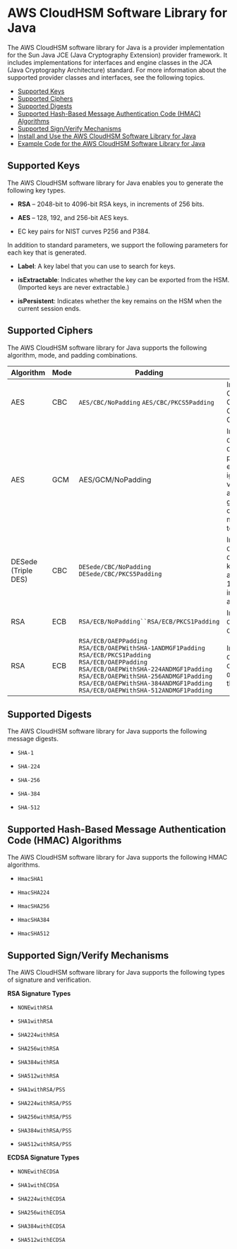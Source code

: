 # AWS CloudHSM Software Library for Java<a name="java-library"></a>

The AWS CloudHSM software library for Java is a provider implementation for the Sun Java JCE \(Java Cryptography Extension\) provider framework\. It includes implementations for interfaces and engine classes in the JCA \(Java Cryptography Architecture\) standard\. For more information about the supported provider classes and interfaces, see the following topics\.


+ [Supported Keys](#java-keys)
+ [Supported Ciphers](#java-ciphers)
+ [Supported Digests](#java-digests)
+ [Supported Hash\-Based Message Authentication Code \(HMAC\) Algorithms](#java-mac)
+ [Supported Sign/Verify Mechanisms](#java-sign-verify)
+ [Install and Use the AWS CloudHSM Software Library for Java](java-library-install.md)
+ [Example Code for the AWS CloudHSM Software Library for Java](java-library-sample.md)

## Supported Keys<a name="java-keys"></a>

The AWS CloudHSM software library for Java enables you to generate the following key types\.

+ **RSA** – 2048\-bit to 4096\-bit RSA keys, in increments of 256 bits\.

+ **AES** – 128, 192, and 256\-bit AES keys\.

+ EC key pairs for NIST curves P256 and P384\.

In addition to standard parameters, we support the following parameters for each key that is generated\.

+ **Label**: A key label that you can use to search for keys\.

+ **isExtractable**: Indicates whether the key can be exported from the HSM\. \(Imported keys are never extractable\.\)

+ **isPersistent**: Indicates whether the key remains on the HSM when the current session ends\.

## Supported Ciphers<a name="java-ciphers"></a>

The AWS CloudHSM software library for Java supports the following algorithm, mode, and padding combinations\.


| Algorithm | Mode | Padding | Notes | 
| --- | --- | --- | --- | 
| AES | CBC |  `AES/CBC/NoPadding` `AES/CBC/PKCS5Padding`  | Implements Cipher\.ENCRYPT\_MODE, Cipher\.DECRYPT\_MODE, Cipher\.WRAP\_MODE, and Cipher\.UNWRAP\_MODE\. | 
| AES | GCM | AES/GCM/NoPadding | Implements `Cipher.ENCRYPT_MODE` and `Cipher.DECRYPT_MODE`\.When performing AES\-GCM encryption, the HSM ignores the initialization vector \(IV\) in the request and uses an IV that it generates\. When the operation completes, you must call `Cipher.getIV()` to get the IV\. | 
| DESede \(Triple DES\) | CBC |  `DESede/CBC/NoPadding` `DESede/CBC/PKCS5Padding`  |  Implements `Cipher.ENCRYPT_MODE` and `Cipher.DECRYPT_MODE`\. The key generation routines accept a size of 168 or 192 bits\. However, internally, all DESede keys are 192 bits\.  | 
| RSA | ECB | `RSA/ECB/NoPadding``RSA/ECB/PKCS1Padding` | Implements `Cipher.ENCRYPT_MODE` and `Cipher.DECRYPT_MODE`\. | 
| RSA | ECB | `RSA/ECB/OAEPPadding` `RSA/ECB/OAEPWithSHA-1ANDMGF1Padding` `RSA/ECB/PKCS1Padding` `RSA/ECB/OAEPPadding` `RSA/ECB/OAEPWithSHA-224ANDMGF1Padding` `RSA/ECB/OAEPWithSHA-256ANDMGF1Padding` `RSA/ECB/OAEPWithSHA-384ANDMGF1Padding` `RSA/ECB/OAEPWithSHA-512ANDMGF1Padding`  |  Implements `Cipher.ENCRYPT_MODE` and `Cipher.DECRYPT_MODE`\. `OAEPPadding` is `OAEP` with the `SHA-1` padding type\.  | 

## Supported Digests<a name="java-digests"></a>

The AWS CloudHSM software library for Java supports the following message digests\.

+ `SHA-1`

+ `SHA-224`

+ `SHA-256`

+ `SHA-384`

+ `SHA-512`

## Supported Hash\-Based Message Authentication Code \(HMAC\) Algorithms<a name="java-mac"></a>

The AWS CloudHSM software library for Java supports the following HMAC algorithms\.

+ `HmacSHA1`

+ `HmacSHA224`

+ `HmacSHA256`

+ `HmacSHA384`

+ `HmacSHA512`

## Supported Sign/Verify Mechanisms<a name="java-sign-verify"></a>

The AWS CloudHSM software library for Java supports the following types of signature and verification\.

**RSA Signature Types**

+ `NONEwithRSA`

+ `SHA1withRSA`

+ `SHA224withRSA`

+ `SHA256withRSA`

+ `SHA384withRSA`

+ `SHA512withRSA`

+ `SHA1withRSA/PSS`

+ `SHA224withRSA/PSS`

+ `SHA256withRSA/PSS`

+ `SHA384withRSA/PSS`

+ `SHA512withRSA/PSS`

**ECDSA Signature Types**

+ `NONEwithECDSA`

+ `SHA1withECDSA`

+ `SHA224withECDSA`

+ `SHA256withECDSA`

+ `SHA384withECDSA`

+ `SHA512withECDSA`